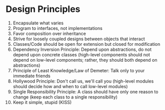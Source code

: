 # Design Principles

1. Encapsulate what varies
1. Program to interfaces, not implementations
1. Favor composition over inheritance
1. Strive for loosely coupled designs between objects that interact
1. Classes/Code should be open for extension but closed for modification
1. Dependency Inversion Principle: Depend upon abstractions, do not depend upon concrete classes (high-level components should not depend on low-level components; rather, they should both depend on abstractions)
1. Principle of Least Knowledge/Law of Demeter: Talk only to your immediate friends
1. Hollywood Principle: Don't call us, we'll call you (high-level modules should decide how and when to call low-level modules)
1. Single Responsibility Principle: A class should have only one reason to change (keep each class to a single responsibility)
1. Keep it simple, stupid (KISS)
